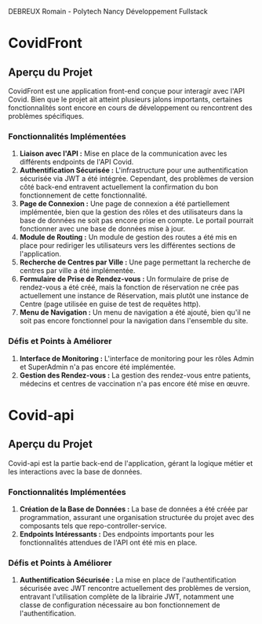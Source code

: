 DEBREUX Romain - Polytech Nancy Développement Fullstack
# CovidFront

## Aperçu du Projet

CovidFront est une application front-end conçue pour interagir avec l'API Covid. Bien que le projet ait atteint plusieurs jalons importants, certaines fonctionnalités sont encore en cours de développement ou rencontrent des problèmes spécifiques.

### Fonctionnalités Implémentées

1. **Liaison avec l'API :** Mise en place de la communication avec les différents endpoints de l'API Covid.
2. **Authentification Sécurisée :** L'infrastructure pour une authentification sécurisée via JWT a été intégrée. Cependant, des problèmes de version côté back-end entravent actuellement la confirmation du bon fonctionnement de cette fonctionnalité.
3. **Page de Connexion :** Une page de connexion a été partiellement implémentée, bien que la gestion des rôles et des utilisateurs dans la base de données ne soit pas encore prise en compte. Le portail pourrait fonctionner avec une base de données mise à jour.
4. **Module de Routing :** Un module de gestion des routes a été mis en place pour rediriger les utilisateurs vers les différentes sections de l'application.
5. **Recherche de Centres par Ville :** Une page permettant la recherche de centres par ville a été implémentée.
6. **Formulaire de Prise de Rendez-vous :** Un formulaire de prise de rendez-vous a été créé, mais la fonction de réservation ne crée pas actuellement une instance de Réservation, mais plutôt une instance de Centre (page utilisée en guise de test de requêtes http).
7. **Menu de Navigation :** Un menu de navigation a été ajouté, bien qu'il ne soit pas encore fonctionnel pour la navigation dans l'ensemble du site.

### Défis et Points à Améliorer

1. **Interface de Monitoring :** L'interface de monitoring pour les rôles Admin et SuperAdmin n'a pas encore été implémentée.
2. **Gestion des Rendez-vous :** La gestion des rendez-vous entre patients, médecins et centres de vaccination n'a pas encore été mise en œuvre.

# Covid-api

## Aperçu du Projet

Covid-api est la partie back-end de l'application, gérant la logique métier et les interactions avec la base de données.

### Fonctionnalités Implémentées

1. **Création de la Base de Données :** La base de données a été créée par programmation, assurant une organisation structurée du projet avec des composants tels que repo-controller-service.
2. **Endpoints Intéressants :** Des endpoints importants pour les fonctionnalités attendues de l'API ont été mis en place.

### Défis et Points à Améliorer

1. **Authentification Sécurisée :** La mise en place de l'authentification sécurisée avec JWT rencontre actuellement des problèmes de version, entravant l'utilisation complète de la librairie JWT, notamment une classe de configuration nécessaire au bon fonctionnement de l'authentification.
